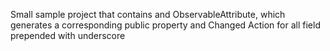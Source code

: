 Small sample project that contains and ObservableAttribute, which generates a corresponding public property and Changed Action for all field prepended with underscore